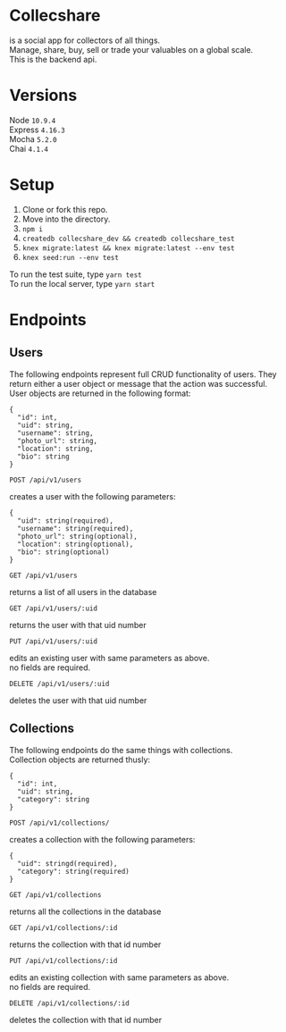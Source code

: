 # Collecshare
is a social app for collectors of all things.  
Manage, share, buy, sell or trade your valuables on a global scale.   
This is the backend api.  

# Versions
Node `10.9.4`  
Express `4.16.3`  
Mocha `5.2.0`  
Chai `4.1.4`  

# Setup
1. Clone or fork this repo.
2. Move into the directory.
3. `npm i`
4. `createdb collecshare_dev && createdb collecshare_test`
5. `knex migrate:latest && knex migrate:latest --env test`
6. `knex seed:run --env test`

To run the test suite, type `yarn test`   
To run the local server, type `yarn start`

# Endpoints

## Users
The following endpoints represent full CRUD functionality of users. They return either a user object or message that the action was successful.  
User objects are returned in the following format:   
```
{
  "id": int,
  "uid": string,
  "username": string,
  "photo_url": string,
  "location": string,
  "bio": string
}
```

`POST /api/v1/users`

creates a user with the following parameters:  
```
{
  "uid": string(required),
  "username": string(required),
  "photo_url": string(optional),
  "location": string(optional),
  "bio": string(optional)
}
```

`GET /api/v1/users`

returns a list of all users in the database

`GET /api/v1/users/:uid`

returns the user with that uid number

`PUT /api/v1/users/:uid`

edits an existing user with same parameters as above.   
no fields are required.

`DELETE /api/v1/users/:uid`

deletes the user with that uid number

## Collections
The following endpoints do the same things with collections.  
Collection objects are returned thusly:   
```
{
  "id": int,
  "uid": string,
  "category": string
}
```

`POST /api/v1/collections/`

creates a collection with the following parameters:  
```
{
  "uid": stringd(required),
  "category": string(required)
}
```

`GET /api/v1/collections`

returns all the collections in the database

`GET /api/v1/collections/:id`

returns the collection with that id number

`PUT /api/v1/collections/:id`

edits an existing collection with same parameters as above.   
no fields are required.

`DELETE /api/v1/collections/:id`

deletes the collection with that id number
